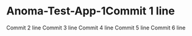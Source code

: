 # Anoma-Test-App-1Commit 1 line
Commit 2 line
Commit 3 line
Commit 4 line
Commit 5 line
Commit 6 line
